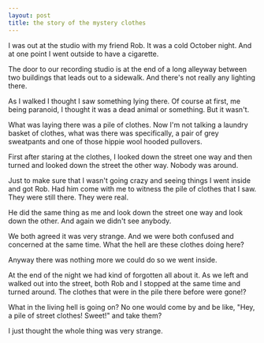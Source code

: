 ```yaml
---
layout: post
title: the story of the mystery clothes
---
```

I was out at the studio with my friend Rob. It was a cold October night. And at one point I went outside to have a cigarette.

The door to our recording studio is at the end of a long alleyway between two buildings that leads out to a sidewalk. And there's not really any lighting there.

As I walked I thought I saw something lying there. Of course at first, me being paranoid, I thought it was a dead animal or something. But it wasn't.

What was laying there was a pile of clothes. Now I'm not talking a laundry basket of clothes, what was there was specifically, a pair of grey sweatpants and one of those hippie wool hooded pullovers.

First after staring at the clothes, I looked down the street one way and then turned and looked down the street the other way. Nobody was around.

Just to make sure that I wasn't going crazy and seeing things I went inside and got Rob. Had him come with me to witness the pile of clothes that I saw. They were still there. They were real.

He did the same thing as me and look down the street one way and look down the other. And again we didn't see anybody. 

We both agreed it was very strange. And we were both confused and concerned at the same time. What the hell are these clothes doing here?

Anyway there was nothing more we could do so we went inside.

At the end of the night we had kind of forgotten all about it. As we left and walked out into the street, both Rob and I stopped at the same time and turned around. The clothes that were in the pile there before were gone!?

What in the living hell is going on? No one would come by and be like, "Hey, a pile of street clothes! Sweet!" and take them?

I just thought the whole thing was very strange.